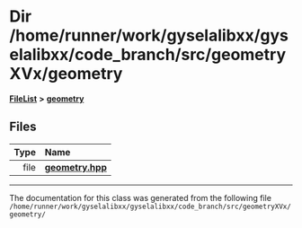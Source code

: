 

# Dir /home/runner/work/gyselalibxx/gyselalibxx/code\_branch/src/geometryXVx/geometry



[**FileList**](files.md) **>** [**geometry**](dir_3d8ac113f1c21fd7bc019cd952574dfc.md)












## Files

| Type | Name |
| ---: | :--- |
| file | [**geometry.hpp**](geometryXVx_2geometry_2geometry_8hpp.md) <br> |



























































------------------------------
The documentation for this class was generated from the following file `/home/runner/work/gyselalibxx/gyselalibxx/code_branch/src/geometryXVx/geometry/`

